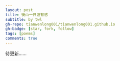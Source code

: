 ```yaml
---
layout: post
title: 衡山一日游有感
subtitle: by twl
gh-repo: tianwenlong001/tianwenlong001.github.io
gh-badge: [star, fork, follow]
tags: [poems]
comments: true
---
```


待更新......
<!--  ## 烟云静如画，鼓鸣动如雷 -->
<!--  ## 古道觅白龙，林间悟梵音 -->
<!--  ## 疾风扫迷雾，祝融肃乾坤 -->
<!--  ## 夕阳照诗友，再聚亦有时 -->

